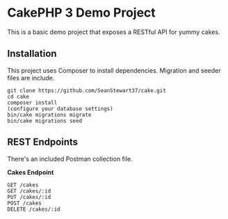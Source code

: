 # CakePHP 3 Demo Project

This is a basic demo project that exposes a RESTful API for yummy cakes.

## Installation ##
This project uses Composer to install dependencies. Migration and seeder files are include.

```
git clone https://github.com/SeanStewart37/cake.git
cd cake
composer install
(configure your database settings)
bin/cake migrations migrate
bin/cake migrations seed

```

## REST Endpoints ##
There's an included Postman collection file.


**Cakes Endpoint**
```
GET /cakes
GET /cakes/:id
PUT /cakes/:id
POST /cakes
DELETE /cakes/:id
```